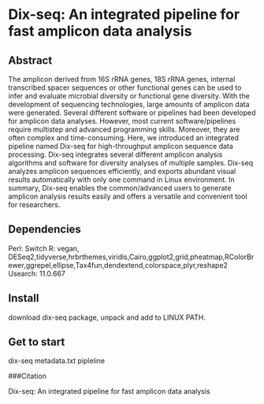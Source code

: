 # Dix-seq: An integrated pipeline for fast amplicon data analysis


## Abstract

The amplicon derived from 16S rRNA genes, 18S rRNA genes, internal transcribed spacer sequences or other functional genes can be used to infer and evaluate microbial diversity or functional gene diversity. With the development of sequencing technologies, large amounts of amplicon data were generated. Several different software or pipelines had been developed for amplicon data analyses. However, most current software/pipelines require multistep and advanced programming skills. Moreover, they are often complex and time-consuming. Here, we introduced an integrated pipeline named Dix-seq for high-throughput amplicon sequence data processing. Dix-seq integrates several different amplicon analysis algorithms and software for diversity analyses of multiple samples. Dix-seq analyzes amplicon sequences efficiently, and exports abundant visual results automatically with only one command in Linux environment. In summary, Dix-seq enables the common/advanced users to generate amplicon analysis results easily and offers a versatile and convenient tool for researchers. 

## Dependencies

Perl: Switch
R:    vegan, DESeq2,tidyverse,hrbrthemes,viridis,Cairo,ggplot2,grid,pheatmap,RColorBrewer,ggrepel,ellipse,Tax4fun,dendextend,colorspace,plyr,reshape2
Usearch: 11.0.667

## Install

download dix-seq package, unpack and add to LINUX PATH.


## Get to start
    
dix-seq metadata.txt pipleline


###Citation
    
Dix-seq: An integrated pipeline for fast amplicon data analysis


